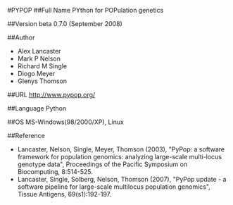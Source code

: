 #PYPOP
##Full Name
PYthon for POPulation genetics

##Version
beta 0.7.0 (September 2008)

##Author
* Alex Lancaster
* Mark P Nelson
* Richard M Single
* Diogo Meyer
* Glenys Thomson

##URL
http://www.pypop.org/

##Language
Python

##OS
MS-Windows(98/2000/XP), Linux

##Reference
* Lancaster, Nelson, Single, Meyer, Thomson (2003), "PyPop: a software framework for population genomics: analyzing large-scale multi-locus genotype data", Proceedings of the Pacific Symposium on Biocomputing, 8:514-525.
* Lancaster, Single, Solberg, Nelson, Thomson (2007), "PyPop update - a software pipeline for large-scale multilocus population genomics", Tissue Antigens, 69(s1):192-197.

